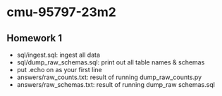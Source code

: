 # cmu-95797-23m2

## Homework 1
* sql/ingest.sql: ingest all data
* sql/dump_raw_schemas.sql: print out all table names & schemas
* put .echo on as your first line
* answers/raw_counts.txt: result of running dump_raw_counts.py
* answers/raw_schemas.txt: result of running dump_raw schemas.sql
